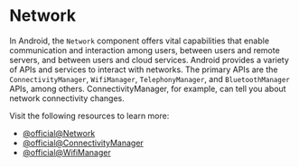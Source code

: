 # Network

In Android, the `Network` component offers vital capabilities that enable communication and interaction among users, between users and remote servers, and between users and cloud services. Android provides a variety of APIs and services to interact with networks. The primary APIs are the `ConnectivityManager`, `WifiManager`, `TelephonyManager`, and `BluetoothManager` APIs, among others. ConnectivityManager, for example, can tell you about network connectivity changes.

Visit the following resources to learn more:

- [@official@Network](https://developer.android.com/guide/topics/connectivity)
- [@official@ConnectivityManager](https://developer.android.com/reference/android/net/ConnectivityManager)
- [@official@WifiManager](https://developer.android.com/reference/android/net/wifi/WifiManager)
